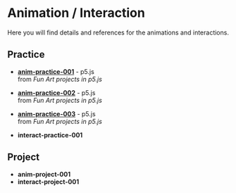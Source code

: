 # Animation / Interaction

Here you will find details and references for the animations and interactions.

## Practice
- [**anim-practice-001**](processing/anim-practice-001.md) - p5.js
  <br> from _Fun Art projects in p5.js_
- [**anim-practice-002**](processing/anim-practice-002.md) - p5.js
  <br> from _Fun Art projects in p5.js_
- [**anim-practice-003**](processing/anim-practice-003.md) - p5.js
  <br> from _Fun Art projects in p5.js_

- **interact-practice-001** 

## Project

- **anim-project-001** 
- **interact-project-001** 